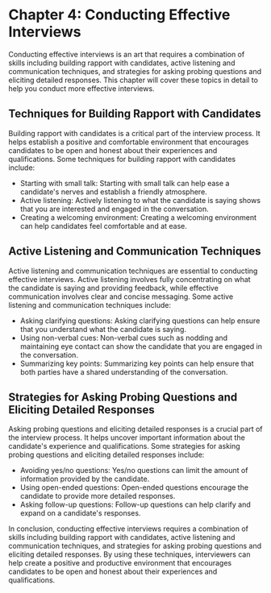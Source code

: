 Chapter 4: Conducting Effective Interviews
==========================================

Conducting effective interviews is an art that requires a combination of skills including building rapport with candidates, active listening and communication techniques, and strategies for asking probing questions and eliciting detailed responses. This chapter will cover these topics in detail to help you conduct more effective interviews.

Techniques for Building Rapport with Candidates
-----------------------------------------------

Building rapport with candidates is a critical part of the interview process. It helps establish a positive and comfortable environment that encourages candidates to be open and honest about their experiences and qualifications. Some techniques for building rapport with candidates include:

* Starting with small talk: Starting with small talk can help ease a candidate's nerves and establish a friendly atmosphere.
* Active listening: Actively listening to what the candidate is saying shows that you are interested and engaged in the conversation.
* Creating a welcoming environment: Creating a welcoming environment can help candidates feel comfortable and at ease.

Active Listening and Communication Techniques
---------------------------------------------

Active listening and communication techniques are essential to conducting effective interviews. Active listening involves fully concentrating on what the candidate is saying and providing feedback, while effective communication involves clear and concise messaging. Some active listening and communication techniques include:

* Asking clarifying questions: Asking clarifying questions can help ensure that you understand what the candidate is saying.
* Using non-verbal cues: Non-verbal cues such as nodding and maintaining eye contact can show the candidate that you are engaged in the conversation.
* Summarizing key points: Summarizing key points can help ensure that both parties have a shared understanding of the conversation.

Strategies for Asking Probing Questions and Eliciting Detailed Responses
------------------------------------------------------------------------

Asking probing questions and eliciting detailed responses is a crucial part of the interview process. It helps uncover important information about the candidate's experience and qualifications. Some strategies for asking probing questions and eliciting detailed responses include:

* Avoiding yes/no questions: Yes/no questions can limit the amount of information provided by the candidate.
* Using open-ended questions: Open-ended questions encourage the candidate to provide more detailed responses.
* Asking follow-up questions: Follow-up questions can help clarify and expand on a candidate's responses.

In conclusion, conducting effective interviews requires a combination of skills including building rapport with candidates, active listening and communication techniques, and strategies for asking probing questions and eliciting detailed responses. By using these techniques, interviewers can help create a positive and productive environment that encourages candidates to be open and honest about their experiences and qualifications.
